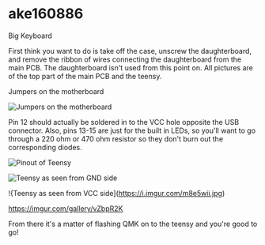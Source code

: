 # ake160886
Big Keyboard

First think you want to do is take off the case, unscrew the daughterboard, and remove the ribbon of wires connecting the daughterboard from the main PCB.
The daughterboard isn't used from this point on. All pictures are of the top part of the main PCB and the teensy.

Jumpers on the motherboard

![Jumpers on the motherboard](https://i.imgur.com/iwAAsR8.jpg)

Pin 12 should actually be soldered in to the VCC hole opposite the USB connector. Also, pins 13-15 are just for the built in LEDs, so you'll want to go through a 220 ohm or 470 ohm resistor so they don't burn out the corresponding diodes.

![Pinout of Teensy](https://i.imgur.com/eO2G1nD.png)

![Teensy as seen from GND side](https://i.imgur.com/4Dmncby.jpg)

!{Teensy as seen from VCC side](https://i.imgur.com/m8e5wii.jpg)

https://imgur.com/gallery/vZbpR2K

From there it's a matter of flashing QMK on to the teensy and you're good to go!
